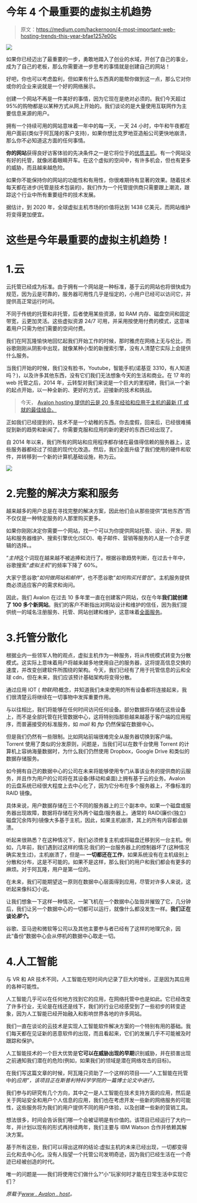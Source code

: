 # 今年 4 个最重要的虚拟主机趋势

> 原文：<https://medium.com/hackernoon/4-most-important-web-hosting-trends-this-year-bfae1257e00c>

![](img/a0a8f45cf331131a1b2e1bf4e158f9ea.png)

如果你已经迈出了最重要的一步，勇敢地踏入了创业的水域，开创了自己的事业，成为了自己的老板，那么你需要进一步思考的事情就是创建自己的网站！

好吧，你也可以考虑盈利，但如果有什么东西真的能帮你做到这一点，那么它对你或你的企业来说就是一个好的网络展示。

创建一个网站不再是一件美好的事情，因为它现在是绝对必须的。我们今天超过 95%的购物都是以某种方式从网上开始的。我们谈论的是大量使用互联网作为主要信息来源的用户。

拥有一个持续可用的网站意味着一年中的每一天，一天 24 小时，中午和午夜都在用户面前(类似于阿瓦隆的客户支持)，如果你想比克罗地亚造船公司更快地崩溃，那么你不必知道这方面的任何事情。

**你的网站**获得良好访客体验的先决条件之一是它将位于的[优质主机](https://www.avalon.host/pricing)。有一个网站没有好的托管，就像闭着眼睛开车。在这个虚拟的空间中，有许多机会，但也有更多的威胁，而且越来越危险。

如果你不能保持你的网站的功能性和有用性，你很难期待有显著的效果。随着技术每天都在进步(托管是技术包装的)，我们作为一个托管提供商只需要跟上潮流，跟踪这个行业中所有重要组件的技术发展。

据估计，到 2020 年，全球虚拟主机市场的价值将达到 1438 亿美元，而网站维护将变得更加便宜。

# 这些是今年最重要的虚拟主机趋势！

# 1.云

云托管已经成为标准。由于拥有一个网站是一种标准，基于云的网站也将很快成为规范，因为云是可靠的，服务器可用性几乎是恒定的，小用户已经可以访问它，并提供高正常运行时间。

不同于传统的托管和非托管，后者使用某些资源，如 RAM 内存、磁盘空间和固定带宽，云更加灵活。这些虚拟资源 24/7 可用，并采用按使用付费的模式，这意味着用户只需为他们需要的空间付费。

我们在阿瓦隆愉快地回忆起我们开始工作的时候，那时雅虎在网络上无与伦比，而谷歌刚刚从阴影中出现，就像某种小型的新搜索引擎，没有人清楚它实际上会提供什么服务。

当我们开始的时候，我们没有脸书，Youtube，智能手机(诺基亚 3310，有人知道吗？)，以及许多其他东西，没有它们我们无法想象今天的生活和商业。在 17 年的 web 托管之后，2014 年，云转型对我们来说是一个巨大的里程碑，我们从一个新的起点开始，以一种全新的、更好的方式，迎接新的技术和挑战。

> 今天， [Avalon hosting 提供的云是 20 多年经验和应用于主机的最新 IT 成就的最佳结合。](https://www.avalon.host/pricing)

正如我们已经提到的，技术不是一个幼稚的东西。你去度假，回来后，已经很难捕捉到新的趋势和新闻了。你需要克服和应用的新的更好的东西已经出现了。

自 2014 年以来，我们所有的网站和应用程序都存储在最值得信赖的服务器上，这些服务器都经过了彻底的现代化改造。然后，我们全面升级了我们使用的硬件和软件，并转移到一个新的计算机基础设施，称为云。

![](img/8aab305c5076c820f8e678a04bd9c6fd.png)

# 2.完整的解决方案和服务

越来越多的用户总是在寻找完整的解决方案，因此他们会从那些提供“其他东西”而不仅仅是一种特定服务的人那里购买更多。

如果你刚刚决定你需要一个网站，找一个可以为你提供网站托管、设计、开发、网站和服务器维护、搜索引擎优化(SEO)、电子邮件、营销等服务的人是一个合乎逻辑的选择。。

“*主持*这个词现在越来越不被追捧和流行了。根据谷歌趋势判断，在过去十年中，谷歌搜索“*虚拟主机*”的频率下降了 60%。

大家宁愿谷歌“*如何做网站和邮件*”，也不愿谷歌“*如何购买托管包*”。主机服务提供商必须适应客户的需求和询问。

因此，我们 Avalon 在过去 10 多年里一直在创建客户网站，仅在今年**我们就创建了 100 多个新网站**。我们的客户不断指出对网站设计和维护的信任，因为我们提供统一的域名注册服务、托管、网站创建和维护，这意味着[全面服务](https://www.avalon.host/full-service)。

# 3.托管分散化

根据业内一些领军人物的观点，虚拟主机作为一种服务，将从传统模式转变为分散模式。这实际上意味着用户将越来越多地使用自己的服务器，这将提高信息交换的速度，并改变创建软件所围绕的架构。今天，我们已经有了用于托管信息的云和全球 cdn，但在未来，我们应该预计基础架构将变得分散。

通过应用 IOT ( *物联网*)概念，并知道我们未来使用的所有设备都将连接起来，我们很清楚云将继续在一切事物中发挥重要作用。

与以往相比，我们将能够在任何时间访问任何设备。部分数据将存储在这些设备上，而不是全部托管在托管数据中心，这将特别指那些越来越基于客户端的应用程序，而普遍接受的标准服务，如 *mail* 和 *ftp* 仍然保留在数据中心。

但是我们仍然有一些限制。比如网站前端很难完全从服务器切换到客户端。Torrent 使用了类似的分发原则，问题是，当我们可以在数千台使用 Torrent 的计算机上容纳海量数据时，为什么我们仍然使用 Dropbox，Google Drive 和类似的数据存储服务。

如今拥有自己的数据中心的公司在未来将能够使用专门从事该业务的提供商的云服务，并且作为用户的公司将在其设备(移动和桌面)上拥有基于云的业务。Avalon 的云盘系统已经很大程度上去中心化了，因为它分布在多个服务器上，不像标准的 RAID 镜像。

具体来说，用户数据存储在三个不同的服务器上的三个副本中。如果一个磁盘或服务器出现故障，数据将存储在另外两个磁盘/服务器上。通常的 RAID(廉价(独立)磁盘冗余阵列)镜像大多基于主机，因此，如果主机崩溃，其上的所有内容都会崩溃。

听起来很熟悉？在这种情况下，我们必须修复主机或将磁盘迁移到另一台主机。例如，几年前，我们遇到过这样的情况:我们的一台服务器上的控制器坏了(这种情况确实发生过)，主机崩溃了，但是— **一切都还在工作**，如果系统没有在主机级别上分散和分布，这是不可能的。如果不是这样，那么我们的用户和我们都会有更多的麻烦。对于阿瓦隆，用户是第一位的。

在未来，我们可能期望这一原则在数据中心层面得到应用，尽管对许多人来说，这听起来像科幻小说。

让我们想象一下这样一种情况，一架飞机在一个数据中心坠毁并摧毁了它，几分钟后，我们让另一个数据中心的一切都可以运行，就像什么都没发生一样。**我们正在谈论*那个*。**

谷歌、亚马逊和微软等公司以及其他主要参与者已经有了这样的地理冗余，因此“备份”数据中心会从停机的数据中心取走一切。

# 4.人工智能

与 VR 和 AR 技术不同，人工智能在短时间内记录了巨大的增长，正是因为其应用的各种可能性。

人工智能几乎可以在任何地方找到它的应用，在网络托管中也是如此。它已经改变了许多行业，无论是在线还是线下，我们的行业已经感受到了一些初步的转变迹象，因为人工智能已经开始融入和影响世界各地的许多网站。

我们一直在谈论的云技术是实现人工智能软件解决方案的一个特别有用的基础。我们每天都在见证新的恶意软件的出现，而且看起来，它们的发展几乎不可能被及时跟踪和保护。

人工智能技术的一个巨大优势是**它可以在威胁出现的早期**识别威胁，并在损害出现之前通知我们潜在的危险(例如，如果我们的领域是潜在网络攻击的目标)。

在我们写这篇文章的时候，阿瓦隆只资助了一个这样的项目——“人工智能在托管中的*应用”，该项目正在斯普利特科学学院的一篇博士论文中进行。*

我们参与的研究有几个方向，其中之一是人工智能在技术支持方面的应用，然后是关于网站安全和用户个人信息的应用，我们也在考虑开发一些新的网络服务的可能性，这些服务将为我们的用户提供不同的用户体验，以及创建一些新的营销工具。

想法很多，时间会告诉我们哪一个会被证明是有价值的。该项目已经运行了大约一年，并计划以现有的形式再持续两年，我们主要与 IBM Watson 合作并依赖其解决方案。

基于所有这些，我们可以得出这样的结论:虚拟主机的未来已经出现，一切都变得云化和去中心化。没有人指望一个托管公司发明奇迹，因为我们已经生活在一个奇迹已经被创造的时代。

唯一的问题是——我们将使用它们做什么?“小”玩家何时才能在日常生活中实现它们？

*原载于*[*www . Avalon . host*](https://www.avalon.host/blog/4-most-important-web-hosting-trends-this-year/)*。*